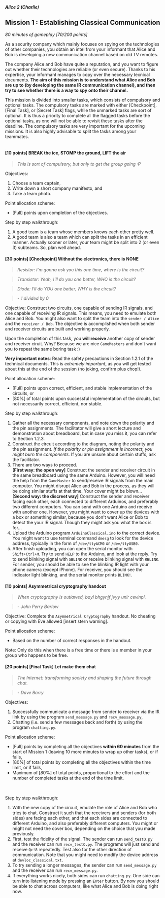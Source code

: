 **_Alice 2 (Charlie)_**
## Mission 1 : Establishing Classical Communication
*80 minutes of gameplay [70/200 points]*

As a security company which mainly focuses on spying on the technologies of other companies, you obtain an intel from your informant that Alice and Bob is developing a new communication channel based on old TV remotes.

The company Alice and Bob have quite a reputation, and you want to figure out whether their technologies are reliable (or even secure). Thanks to his expertise, your informant manages to copy over the necessary tecnical documents. **The aim of this mission is to understand what Alice and Bob are up to (by developing the same IR communication channel), and then try to see whether there is a way to spy onto their channel.**

This mission is divided into smaller tasks, which consists of compulsory and optional tasks. The compulsory tasks are marked with either [Checkpoint], [Final Task], or [Secret Task] flags, while the unmarked tasks are sort of optional. It is thus a priority to complete all the flagged tasks before the optional tasks, as one will not be able to revisit these tasks after the deadline. The compulsory tasks are very important for the upcoming missions. It is also highly advisable to split the tasks among your teammates.
<br><br>

#### [10 points] BREAK the ice, STOMP the ground, LIFT the air
> *This is sort of compulsory, but only to get the group going :P*

Objectives:
1. Choose a team captain,
1. Write down a short company manifesto, and
1. Take a team photo.

Point allocation scheme:
* [Full] points upon completion of the objectives.

Step by step walkthrough:
1. A good team is a team whose members knows each other pretty well.
1. A good team is also a team which can split the tasks in an efficient manner. Actually sooner or later, your team might be split into 2 (or even 3) subteams. So, plan well ahead.

#### [30 points] [Checkpoint] Without the electronics, there is NONE
> *Resistor: I'm gonna ask you this one time, where is the circuit?*

> *Transistor: Yeah, I'll do you one better, WHO is the circuit?*

> *Diode: I'll do YOU one better, WHY is the circuit?*

> *- 1 divided by 0*

Objective: Construct two circuits, one capable of sending IR signals, and one capable of receiving IR signals. This means, you need to emulate both Alice and Bob. You might also want to split the team into the `sender / Alice` and the `receiver / Bob`. The objective is accomplished when both sender and receiver circuits are built and working properly.

Upon the completion of this task, you **will receive** another copy of sender and receiver ciruit. Why? Because we are nice `GameMasters` and don't want you to repeat the same boring task :)

**Very important notes**: Read the safety precautions in Section 1.2.1 of the technical documents. This is *extremely important*, as you will get tested about this at the end of the session (no joking, confirm plus chop!).

Point allocation scheme:
* [Full] points upon correct, efficient, and stable implementation of the circuits, or
* [80%] of total points upon successful implementation of the circuits, but not necessarily correct, efficient, nor stable.

Step by step walkthrough:
1. Gather all the necessary components, and note down the polarity and the pin assignments. The facilitator will give a short lecture and demonstration about breadboard, but in case you miss it, you can refer to Section 1.2.3.
1. Construct the circuit according to the diagram, noting the polarity and the pin assignment. *If the polarity or pin assignment is incorrect, you might burn the components.* If you are unsure about certain stuffs, ask the facilitator.
1. There are two ways to proceed. <br>
**[First way: the open way]** Construct the sender and receiver circuit in the same breadboard using the same Arduino. However, you will need the help from the `GameMaster` to send/receive IR signals from the main computer. You might disrupt Alice and Bob in the process, as they will be doing similar stuffs at that time. Your cover might be blown... <br>
**[Second way: the discreet way]** Construct the sender and receiver facing each other, each connected to different Arduinos, and preferably two different computers. You can send with one Arduino and receive with another one. However, you might want to cover up the devices with a box or something similar, because you don't want Alice or Bob to detect the your IR signal. Though they might ask you what the box is for...
1. Upload the Arduino program `ArduinoClassical.ino` to the correct device. You might want to use terminal command `dmesg` to look for the device address, typically in the form of `/dev/ttyACM0` or `/dev/ttyUSB0`.
1. After finish uploading, you can open the serial monitor with `Shift+Ctrl+M`. Try to send `HELP` to the Arduino, and look at the reply. Try to send blinking signal with `SBLINK`  or receive blinking signal with `RBLINK`. For sender, you should be able to see the blinking IR light with your phone camera (except iPhone). For receiver, you should see the indicator light blinking, and the serial monitor prints `BLINK!`.


#### [10 points] Asymmetrical cryptography handout
> *When cryptography is outlawed, bayl bhgynjf jvyy unir cevinpl.*

> *-  John Perry Barlow*

Objective: Complete the `Asymmetrical Cryptography` handout. No cheating or copying with Eve allowed [insert stern warning].

Point allocation scheme:
* Based on the number of correct responses in the handout.

Note: Only do this when there is a free time or there is a member in your group who happens to be free.


#### [20 points] [Final Task] Let make them chat
> *The Internet: transforming society and shaping the future through chat.*

> *- Dave Barry*

Objectives:
1. Successfully communicate a message from sender to receiver via the IR link by using the program `send_message.py` and `recv_message.py`,
1. Chatting (i.e. send a few messages back and forth) by using the program `chatting.py`.

Point allocation scheme:
* [Full] points by completing all the objectives **within 60 minutes** from the start of Mission 1 (leaving 10 more minutes to wrap up other tasks), or if fails,
* [80%] of total points by completing all the objectives within the time limit, or if fails,
* Maximum of [80%] of total points, proportional to the effort and the number of completed tasks at the end of the time limit.
<br><br><br>

Step by step walkthrough:
1. With the new copy of the circuit, emulate the role of Alice and Bob who tries to chat. Construct it such that the receivers and senders (for both sides) are facing each other, and that each sides are connected to different Arduino, and also preferably different computers. You might or might not need the cover box, depending on the choice that you made previously.  
1. First, test the fidelity of the signal. The sender can run `send_testQ.py` and the receiver can run `recv_testQ.py`. The programs will just send and receive `Qc!8` repeatedly. Test also for the other direction of communication. Note that you might need to modify the device address at `devloc_classical.txt`.
1. To try sending a longer messages, the sender can run `send_message.py` and the receiver can run `recv_message.py`.
1. If everything works nicely, both sides can run `chatting.py`. One side can turn into listening mode by pressing an `Enter` button. By now you should be able to chat across computers, like what Alice and Bob is doing right now.

